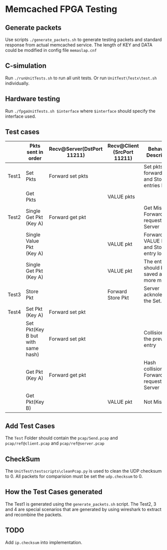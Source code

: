 # Memcached FPGA Testing

## Generate packets
Use scripts `./generate_packets.sh` to generate testing packets and standard response from actual memcached service. The length of KEY and DATA could be modified in config file `memaslap.cnf`

## C-simulation
Run `./runUnitTests.sh` to run all unit tests. Or run `UnitTest\Testx\test.sh` individually.
## Hardware testing
Run `./fpgaUnitTests.sh $interface` where `$interface` should specify the interface used.
## Test cases
| ﻿      |  Pkts sent in order                         | Recv@Server(DstPort 11211) | Recv@Client (SrcPort 11211) | Behaviour Description                            |
|-------|-----------------------------------|-------------------------|--------------------------|--------------------------------------------------|
| Test1 | Set Pkts                          | Forward set pkts        |                          | Set pkts forwarded and Store the entries locally |
|       | Get Pkts                          |                         | VALUE pkts               |                                                  |
| Test2 | Single Get Pkt (Key A)            | Forward get pkt         |                          | Get Miss: Forward the request to Server          |
|       | Single Value Pkt (Key A)          |                         | VALUE pkt                | Forward VALUE Pkts and Store the entry locally   |
|       | Single Get Pkt (Key A)            |                         | VALUE pkt                | The entry should be saved and no more miss       |
| Test3 | Store Pkt                         |                         | Forward Store Pkt        | Server acknoledeged the Set.                     |
| Test4 | Set Pkt (Key A)                   | Forward set pkt         |                          |                                                  |
|       | Set Pkt(Key B but with same hash) | Forward set pkt         |                          | Collision: kick the previous entry               |
|       | Get Pkt (Key A)                   | Forward get pkt         |                          | Hash collision: Forward the request to Server    |
|       | Get Pkt(Key B)                    |                         | VALUE pkt                | Not Miss                                         |

## Add Test Cases
The `Test` Folder should contain the `pcap/Send.pcap` and `pcap/ref@client.pcap` and `pcap/ref@server.pcap`

## CheckSum
The `UnitTest\testscripts\cleanPcap.py` is used to clean the UDP checksum to 0. All packets for comparision must be set the `udp.checksum` to 0.

## How the Test Cases generated
The Test1 is generated using the `generate_packets.sh` script.
The Test2, 3 and 4 are special scenarios that are generated by using wireshark to extract and recombine the packets.  

## TODO
Add `ip.checksum` into implementation.


